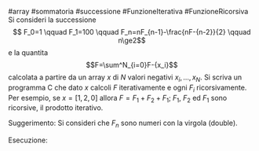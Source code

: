 #array #sommatoria #successione #FunzioneIterativa #FunzioneRicorsiva 
Si consideri la successione $$	F_0=1 \qquad F_1=100 \qquad F_n=nF_{n-1}-\frac{nF-{n-2}}{2} \qquad n\ge2$$
e la quantita $$F=\sum^N_{i=0}F-{x_i}$$ calcolata a partire da un array $x$ di $N$ valori negativi $x_i, ..., x_N$.
Si scriva un programma C che dato $x$ calcoli $F$ iterativamente e ogni $F_i$ ricorsivamente. Per esempio, se $x = [1, 2, 0]$ allora $F = F_1 + F_2 + F_1$; $F_1$, $F_2$ ed $F_1$ sono ricorsive, il prodotto iterativo.

Suggerimento: Si consideri che $F_n$ sono numeri con la virgola (double).

Esecuzione: